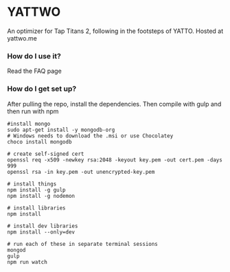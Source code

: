 # YATTWO #

An optimizer for Tap Titans 2, following in the footsteps of YATTO. Hosted at yattwo.me

### How do I use it? ###

Read the FAQ page

### How do I get set up? ###

After pulling the repo, install the dependencies. Then compile with gulp and then run with npm

```
#install mongo
sudo apt-get install -y mongodb-org
# Windows needs to download the .msi or use Chocolatey
choco install mongodb

# create self-signed cert
openssl req -x509 -newkey rsa:2048 -keyout key.pem -out cert.pem -days 999
openssl rsa -in key.pem -out unencrypted-key.pem

# install things
npm install -g gulp
npm install -g nodemon

# install libraries
npm install

# install dev libraries
npm install --only=dev

# run each of these in separate terminal sessions
mongod
gulp
npm run watch
```